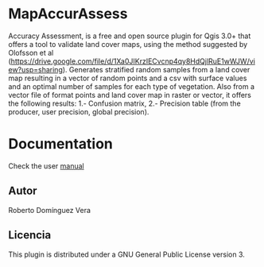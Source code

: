 # MapAccurAssess

Accuracy Assessment, is a free and open source plugin for Qgis 3.0+ that offers a tool to validate land cover maps, using the method suggested by Olofsson et al (https://drive.google.com/file/d/1Xa0JIKrzIECvcnp4qy8HdQjlRuE1wWJW/view?usp=sharing). Generates stratified random samples from a land cover map resulting in a vector of random points and a csv with surface values ​​and an optimal number of samples for each type of vegetation. Also from a vector file of format points and land cover map in raster or vector, it offers the following results: 1.- Confusion matrix, 2.- Precision table (from the producer, user precision, global precision).

# Documentation

Check the user [manual](https://drive.google.com/file/d/16XUJm1dJv7Yt9zhI7RBOhTJ23N8HcKyL/view?usp=sharing)

## Autor
Roberto Domínguez Vera

## Licencia
This plugin is distributed under a GNU General Public License version 3.

